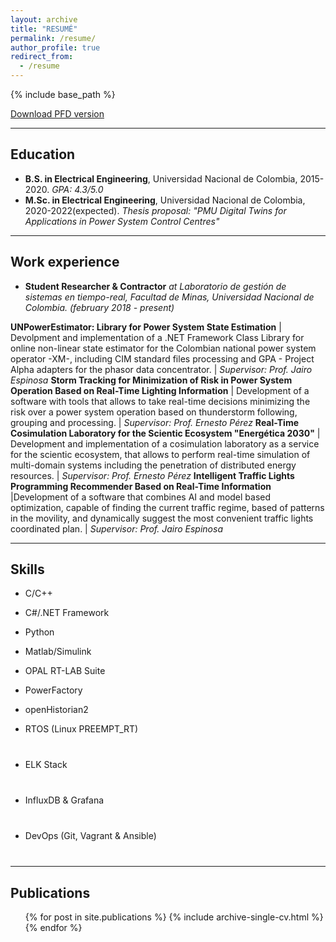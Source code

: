 ```yaml
---
layout: archive
title: "RESUMÉ"
permalink: /resume/
author_profile: true
redirect_from:
  - /resume
---
```


{% include base_path %}
<html>
<style>
#myProgress {
  width: 40%;
  background-color: #ddd;
}

#netframework {
  width: 80%;
  height: 5px;
  background-color: #4CAF50;
  text-align: center;
  line-height: 30px;
  color: white;
}

#cpp {
  width: 55%;
  height: 5px;
  background-color: #4CAF50;
  text-align: center;
  line-height: 30px;
  color: white;
}

#python {
  width: 70%;
  height: 5px;
  background-color: #4CAF50;
  text-align: center;
  line-height: 30px;
  color: white;
}

#matlab {
  width: 60%;
  height: 5px;
  background-color: #4CAF50;
  text-align: center;
  line-height: 30px;
  color: white;
}

#openHistorian2 {
  width: 75%;
  height: 5px;
  background-color: #4CAF50;
  text-align: center;
  line-height: 30px;
  color: white;
}

#powerfactory {
  width: 35%;
  height: 5px;
  background-color: #4CAF50;
  text-align: center;
  line-height: 30px;
  color: white;
}

#rtos {
  width: 50%;
  height: 5px;
  background-color: #4CAF50;
  text-align: center;
  line-height: 30px;
  color: white;
}

#opal {
  width: 40%;
  height: 5px;
  background-color: #4CAF50;
  text-align: center;
  line-height: 30px;
  color: white;
}

#elk_stack {
  width: 45%;
  height: 5px;
  background-color: #4CAF50;
  text-align: center;
  line-height: 30px;
  color: white;
}

#influx_grafana{
  width: 60%;
  height: 5px;
  background-color: #4CAF50;
  text-align: center;
  line-height: 30px;
  color: white;
}

#devops{
  width: 65%;
  height: 5px;
  background-color: #4CAF50;
  text-align: center;
  line-height: 30px;
  color: white;
}
</style>
</html>

[Download PFD version](https://jpnorenam.github.io/files/resume_2020a.pdf)

---

Education
------
* **B.S. in Electrical Engineering**, Universidad Nacional de Colombia, 2015-2020. *GPA: 4.3/5.0*
* **M.Sc. in Electrical Engineering**, Universidad Nacional de Colombia, 2020-2022(expected). *Thesis proposal: "PMU Digital Twins for Applications in Power System Control Centres"*

---

Work experience
------
* **Student Researcher & Contractor** *at Laboratorio de gestión de sistemas en tiempo-real, Facultad de Minas, Universidad Nacional de Colombia. (february 2018 - present)*

**UNPowerEstimator: Library for Power System State Estimation** | Devolpment and implementation of a .NET Framework Class Library for online non-linear state estimator for the Colombian national power system operator -XM-, including CIM standard files processing and GPA - Project Alpha adapters for the phasor data concentrator. | *Supervisor: Prof. Jairo Espinosa*
**Storm Tracking for Minimization of Risk in Power System Operation Based on Real-Time Lighting Information** | Development of a software with tools that allows to take real-time decisions minimizing the risk over a power system operation based on thunderstorm following, grouping and processing. | *Supervisor: Prof. Ernesto Pérez*
**Real-Time Cosimulation Laboratory for the Scientic Ecosystem "Energética 2030"** | Development and implementation of a cosimulation laboratory as a service for the scientic ecosystem, that allows to perform real-time simulation of multi-domain systems including the penetration of distributed energy resources. | *Supervisor: Prof. Ernesto Pérez*
**Intelligent Traffic Lights Programming Recommender Based on Real-Time Information** |Development of a software that combines AI and model based optimization, capable of finding the current traffic regime, based of patterns in the movility, and dynamically suggest the most convenient traffic lights coordinated plan. | *Supervisor: Prof. Jairo Espinosa*
  
---
  
Skills
------

* C/C++
<html>
<body> 
<div id="myProgress">
  <div id="cpp"></div>
</div>
</body>
</html>

* C#/.NET Framework
<html>
<body> 
<div id="myProgress">
  <div id="netframework"></div>
</div>
</body>
</html>
 
* Python
<html>
<body> 
<div id="myProgress">
  <div id="python"></div>
</div>
</body>
</html>

* Matlab/Simulink
<html>
<body> 
<div id="myProgress">
  <div id="matlab"></div>
</div>
</body>
</html>

* OPAL RT-LAB Suite
<html>
<body> 
<div id="myProgress">
  <div id="opal"></div>
</div>
</body>
</html>

* PowerFactory
<html>
<body> 
<div id="myProgress">
  <div id="powerfactory"></div>
</div>
</body>
</html>

* openHistorian2
<html>
<body> 
<div id="myProgress">
  <div id="openHistorian2"></div>
</div>
</body>
</html>

* RTOS (Linux PREEMPT_RT)
<html>
<body> 
<div id="myProgress">
  <div id="rtos"></div>
  <div style="margin-bottom: 40px;"></div>
</div>
</body>
</html>


* ELK Stack
<html>
<body> 
<div id="myProgress">
  <div id="elk_stack"></div>
  <div style="margin-bottom: 40px;"></div>
</div>
</body>
</html>


* InfluxDB & Grafana
<html>
<body> 
<div id="myProgress">
  <div id="influx_grafana"></div>
  <div style="margin-bottom: 40px;"></div>
</div>
</body>
</html>

* DevOps (Git, Vagrant & Ansible)
<html>
<body> 
<div id="myProgress">
  <div id="devops"></div>
  <div style="margin-bottom: 40px;"></div>
</div>
</body>
</html>

---

Publications
------
  <ul>{% for post in site.publications %}
    {% include archive-single-cv.html %}
  {% endfor %}</ul>
